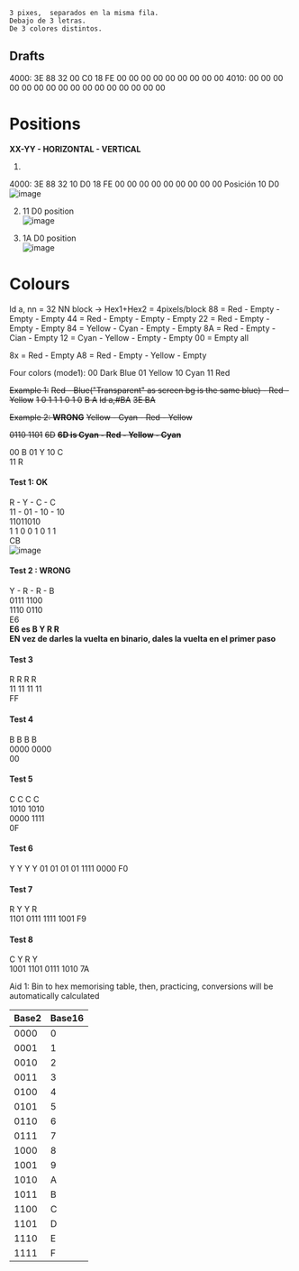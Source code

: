 
    3 pixes,  separados en la misma fila.
    Debajo de 3 letras.
    De 3 colores distintos.

## Drafts
4000:  3E 88 32 00 C0 18 FE 00 00 00 00 00 00 00 00 00
4010:  00 00 00 00 00 00 00 00 00 00 00 00 00 00 00 00

# Positions
**XX-YY - HORIZONTAL - VERTICAL**

1. 
4000:  3E 88 32 10 D0 18 FE 00 00 00 00 00 00 00 00 00
Posición 10 D0 
![image](https://github.com/user-attachments/assets/ddb2f250-8635-4be8-bbbf-48cdaed3ee91)  

2.  11 D0 position  
![image](https://github.com/user-attachments/assets/6bb58126-27da-4974-9f6a-aaa0881e4fe8)  

3.  1A D0 position  
![image](https://github.com/user-attachments/assets/cb5b57a9-c63c-4d69-a65b-41794df13f6f)  

# Colours
ld a, nn = 32
NN block -> Hex1+Hex2 = 4pixels/block
88 = Red - Empty - Empty - Empty
44 = Red - Empty - Empty - Empty
22 = Red - Empty - Empty - Empty
84 = Yellow - Cyan - Empty - Empty
8A = Red - Empty - Cian - Empty
12 = Cyan - Yellow - Empty - Empty
00 = Empty all



8x = Red - Empty
A8 = Red - Empty - Yellow - Empty


Four colors (mode1):
00 	Dark Blue
01 	Yellow
10 	Cyan
11 	Red

~~Example 1:~~
~~Red - Blue("Transparent" as screen bg is the same blue) - Red - Yellow~~
~~1 0 1 1  1 0 1 0~~
~~B A~~
~~ld a,#BA~~
~~3E BA~~

~~Example 2: **WRONG**~~
~~Yellow - Cyan - Red - Yellow~~

~~0110 1101~~
~~6D~~
 ~~**6D is Cyan - Red - Yellow - Cyan**~~

 00    B
 01    Y
 10    C    
 11    R

#### Test 1: **OK**

R - Y - C - C  
11 - 01 - 10 - 10  
11011010  
1 1 0 0   1 0 1 1  
CB  
![image](https://github.com/user-attachments/assets/cb2e19d7-35ff-4802-a3ea-4264dab30254)  


#### Test 2  : **WRONG**
Y - R - R - B  
0111 1100  
1110   0110  
E6  
**E6 es B Y R R**  
**EN vez de darles la vuelta en binario, dales la vuelta en el primer paso**  


#### Test 3
R R R R    
11 11 11 11  
FF  

#### Test 4
B B B B  
0000 0000  
00  

#### Test 5
C C C C  
1010 1010  
0000    1111  
0F  

#### Test 6
Y Y Y Y
01 01 01 01
1111    0000
F0

#### Test 7
R Y Y R  
1101 0111
1111    1001
F9

#### Test 8 
C Y R Y  
1001 1101
0111 1010
7A



Aid 1: Bin to hex memorising table, then, practicing, conversions will be automatically calculated

| Base2  | Base16 |
|-----------|-------------|
| 0000      | 0           |
| 0001      | 1           |
| 0010      | 2           |
| 0011      | 3           |
| 0100      | 4           |
| 0101      | 5           |
| 0110      | 6           |
| 0111      | 7           |
| 1000      | 8           |
| 1001      | 9           |
| 1010      | A           |
| 1011      | B           |
| 1100      | C           |
| 1101      | D           |
| 1110      | E           |
| 1111      | F           |


